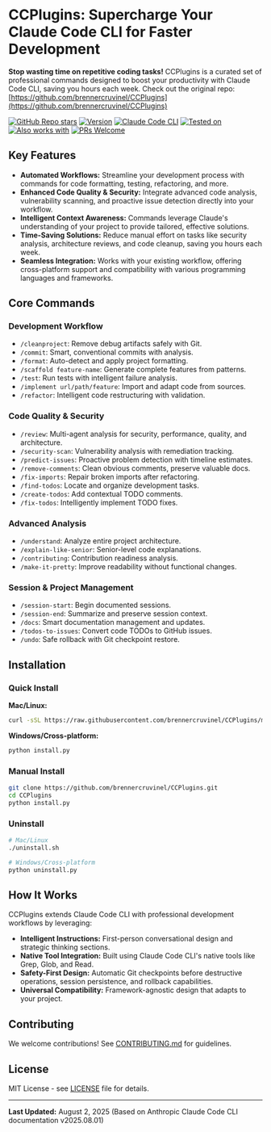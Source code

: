 # CCPlugins: Supercharge Your Claude Code CLI for Faster Development

**Stop wasting time on repetitive coding tasks!** CCPlugins is a curated set of professional commands designed to boost your productivity with Claude Code CLI, saving you hours each week.  Check out the original repo: [https://github.com/brennercruvinel/CCPlugins](https://github.com/brennercruvinel/CCPlugins)

[![GitHub Repo stars](https://img.shields.io/github/stars/brennercruvinel/CCPlugins?style=social)](https://github.com/brennercruvinel/CCPlugins)
[![Version](https://img.shields.io/badge/version-2.5.2-blue.svg)](https://github.com/brennercruvinel/CCPlugins)
[![Claude Code CLI](https://img.shields.io/badge/for-Claude%20Code%20CLI-purple.svg)](https://docs.anthropic.com/en/docs/claude-code)
[![Tested on](https://img.shields.io/badge/tested%20on-Opus%204%20%26%20Sonnet%204-orange.svg)](https://claude.ai)
[![Also works with](https://img.shields.io/badge/also%20works%20with-Kimi%20K2-1783ff.svg)](https://github.com/MoonshotAI/Kimi-K2)
[![PRs Welcome](https://img.shields.io/badge/PRs-welcome-brightgreen.svg)](https://github.com/brennercruvinel/CCPlugins/blob/main/CONTRIBUTING.md)

## Key Features

*   **Automated Workflows:** Streamline your development process with commands for code formatting, testing, refactoring, and more.
*   **Enhanced Code Quality & Security:**  Integrate advanced code analysis, vulnerability scanning, and proactive issue detection directly into your workflow.
*   **Intelligent Context Awareness:** Commands leverage Claude's understanding of your project to provide tailored, effective solutions.
*   **Time-Saving Solutions:**  Reduce manual effort on tasks like security analysis, architecture reviews, and code cleanup, saving you hours each week.
*   **Seamless Integration:**  Works with your existing workflow, offering cross-platform support and compatibility with various programming languages and frameworks.

## Core Commands

### Development Workflow

*   `/cleanproject`: Remove debug artifacts safely with Git.
*   `/commit`:  Smart, conventional commits with analysis.
*   `/format`: Auto-detect and apply project formatting.
*   `/scaffold feature-name`:  Generate complete features from patterns.
*   `/test`: Run tests with intelligent failure analysis.
*   `/implement url/path/feature`:  Import and adapt code from sources.
*   `/refactor`: Intelligent code restructuring with validation.

### Code Quality & Security

*   `/review`: Multi-agent analysis for security, performance, quality, and architecture.
*   `/security-scan`: Vulnerability analysis with remediation tracking.
*   `/predict-issues`: Proactive problem detection with timeline estimates.
*   `/remove-comments`:  Clean obvious comments, preserve valuable docs.
*   `/fix-imports`: Repair broken imports after refactoring.
*   `/find-todos`: Locate and organize development tasks.
*   `/create-todos`: Add contextual TODO comments.
*   `/fix-todos`: Intelligently implement TODO fixes.

### Advanced Analysis

*   `/understand`: Analyze entire project architecture.
*   `/explain-like-senior`: Senior-level code explanations.
*   `/contributing`: Contribution readiness analysis.
*   `/make-it-pretty`: Improve readability without functional changes.

### Session & Project Management

*   `/session-start`: Begin documented sessions.
*   `/session-end`: Summarize and preserve session context.
*   `/docs`: Smart documentation management and updates.
*   `/todos-to-issues`: Convert code TODOs to GitHub issues.
*   `/undo`: Safe rollback with Git checkpoint restore.

## Installation

### Quick Install

**Mac/Linux:**

```bash
curl -sSL https://raw.githubusercontent.com/brennercruvinel/CCPlugins/main/install.sh | bash
```

**Windows/Cross-platform:**

```bash
python install.py
```

### Manual Install

```bash
git clone https://github.com/brennercruvinel/CCPlugins.git
cd CCPlugins
python install.py
```

### Uninstall

```bash
# Mac/Linux
./uninstall.sh

# Windows/Cross-platform
python uninstall.py
```

## How It Works

CCPlugins extends Claude Code CLI with professional development workflows by leveraging:

*   **Intelligent Instructions:**  First-person conversational design and strategic thinking sections.
*   **Native Tool Integration:** Built using Claude Code CLI's native tools like Grep, Glob, and Read.
*   **Safety-First Design:** Automatic Git checkpoints before destructive operations, session persistence, and rollback capabilities.
*   **Universal Compatibility:**  Framework-agnostic design that adapts to your project.

## Contributing

We welcome contributions! See [CONTRIBUTING.md](CONTRIBUTING.md) for guidelines.

## License

MIT License - see [LICENSE](LICENSE) file for details.

---

**Last Updated:** August 2, 2025 (Based on Anthropic Claude Code CLI documentation v2025.08.01)